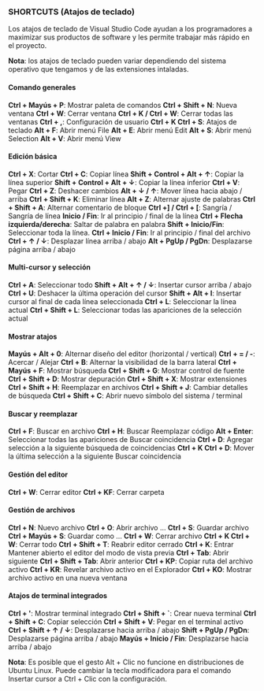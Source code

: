 ### SHORTCUTS (Atajos de teclado)

Los atajos de teclado de Visual Studio Code ayudan a los programadores a maximizar sus productos de software y les permite trabajar más rápido en el proyecto.

**Nota**: los atajos de teclado pueden variar dependiendo del sistema operativo que tengamos y de las extensiones intaladas.

#### Comando generales

**Ctrl + Mayús + P**: Mostrar paleta de comandos
**Ctrl + Shift + N**: Nueva ventana
**Ctrl + W**: Cerrar ventana
**Ctrl + K / Ctrl + W**: Cerrar todas las ventanas
**Ctrl + ,**: Configuración de usuario
**Ctrl + K Ctrl + S**: Atajos de teclado
**Alt + F**: Abrir menú File
**Alt + E**: Abrir menú Edit
**Alt + S**: Abrir menú Selection
**Alt + V**: Abrir menú View

#### Edición básica

**Ctrl + X**: Cortar
**Ctrl + C**: Copiar línea
**Shift + Control + Alt + ↑**: Copiar la línea superior
**Shift + Control + Alt + ↓**: Copiar la línea inferior
**Ctrl + V**: Pegar
**Ctrl + Z**: Deshacer cambios
**Alt + ↓ / ↑**: Mover línea hacia abajo / arriba
**Ctrl + Shift + K**: Eliminar línea
**Alt + Z**: Alternar ajuste de palabras
**Ctrl + Shift + A**: Alternar comentario de bloque
**Ctrl +] / Ctrl + [**: Sangría / Sangría de línea
**Inicio / Fin**: Ir al principio / final de la línea
**Ctrl + Flecha izquierda/derecha**: Saltar de palabra en palabra
**Shift + Inicio/Fin**: Seleccionar toda la línea.
**Ctrl + Inicio / Fin**: Ir al principio / final del archivo
**Ctrl + ↑ / ↓**: Desplazar línea arriba / abajo
**Alt + PgUp / PgDn**: Desplazarse página arriba / abajo

#### Multi-cursor y selección

**Ctrl + A**: Seleccionar todo
**Shift + Alt + ↑ / ↓**: Insertar cursor arriba / abajo
**Ctrl + U**: Deshacer la última operación del cursor
**Shift + Alt + I**: Insertar cursor al final de cada línea seleccionada
**Ctrl + L**: Seleccionar la línea actual
**Ctrl + Shift + L**: Seleccionar todas las apariciones de la selección actual

#### Mostrar atajos

**Mayús + Alt + 0**: Alternar diseño del editor (horizontal / vertical)
**Ctrl + = / -**: Acercar / Alejar
**Ctrl + B**: Alternar la visibilidad de la barra lateral
**Ctrl + Mayús + F**: Mostrar búsqueda
**Ctrl + Shift + G**: Mostrar control de fuente
**Ctrl + Shift + D**: Mostrar depuración
**Ctrl + Shift + X**: Mostrar extensiones
**Ctrl + Shift + H**: Reemplazar en archivos
**Ctrl + Shift + J**: Cambiar detalles de búsqueda
**Ctrl + Shift + C**: Abrir nuevo símbolo del sistema / terminal

#### Buscar y reemplazar

**Ctrl + F**: Buscar en archivo
**Ctrl + H**:  Buscar Reemplazar código
**Alt + Enter**: Seleccionar todas las apariciones de Buscar coincidencia
**Ctrl + D**: Agregar selección a la siguiente búsqueda de coincidencias
**Ctrl + K Ctrl + D**: Mover la última selección a la siguiente Buscar coincidencia

#### Gestión del editor

**Ctrl + W**: Cerrar editor
**Ctrl + KF**: Cerrar carpeta

#### Gestión de archivos

**Ctrl + N**: Nuevo archivo
**Ctrl + O**: Abrir archivo ...
**Ctrl + S**: Guardar archivo
**Ctrl + Mayús + S**: Guardar como ...
**Ctrl + W**: Cerrar archivo
**Ctrl + K Ctrl + W**: Cerrar todo
**Ctrl + Shift + T**: Reabrir editor cerrado
**Ctrl + K**: Entrar Mantener abierto el editor del modo de vista previa
**Ctrl + Tab**: Abrir siguiente
**Ctrl + Shift + Tab**: Abrir anterior
**Ctrl + KP**: Copiar ruta del archivo activo
**Ctrl + KR**: Revelar archivo activo en el Explorador
**Ctrl + KO**: Mostrar archivo activo en una nueva ventana

#### Atajos de terminal integrados

**Ctrl + '**: Mostrar terminal integrado
**Ctrl + Shift + `**: Crear nueva terminal
**Ctrl + Shift + C**: Copiar selección
**Ctrl + Shift + V**: Pegar en el terminal activo
**Ctrl + Shift + ↑ / ↓**: Desplazarse hacia arriba / abajo
**Shift + PgUp / PgDn**: Desplazarse página arriba / abajo
**Mayús + Inicio / Fin**: Desplazarse hacia arriba / abajo


**Nota**: Es posible que el gesto Alt + Clic no funcione en distribuciones de Ubuntu Linux. Puede cambiar la tecla modificadora para el comando Insertar cursor a Ctrl + Clic con la configuración.
